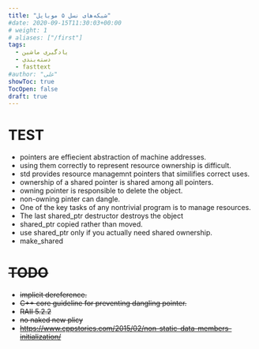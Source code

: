 ```yaml
---
title: "شبکه‌های نسل ۵ موبایل"
#date: 2020-09-15T11:30:03+00:00
# weight: 1
# aliases: ["/first"]
tags:
  - یادگیری ماشین
  - دسته‌بندی
  - fasttext
#author: "علی"
showToc: true
TocOpen: false
draft: true
---
```


# TEST
- pointers are effiecient abstraction of machine addresses.
- using them correctly to represent resource ownership is difficult.
- std provides resource managemnt pointers that similifies correct uses.
- ownership of a shared pointer is shared among all pointers.
- owning pointer is responsible to delete the object.
- non-owning pinter can dangle.
- One of the key tasks of any nontrivial program is to manage resources.
- The last shared_ptr destructor destroys the object
- shared_ptr copied rather than moved.
- use shared_ptr only if you actually need shared ownership.
- make_shared<S>


# TODO
- implicit dereference.
- C++ core guideline for preventing dangling pointer.
- RAII 5.2.2
- no naked new plicy
- https://www.cppstories.com/2015/02/non-static-data-members-initialization/
